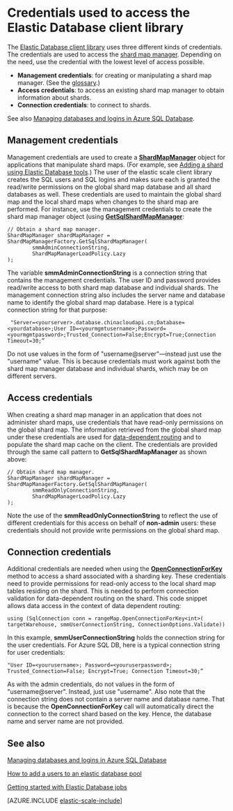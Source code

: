 <properties 
	pageTitle="Managing credentials in the elastic database client library | Windows Azure" 
	description="How to set the right level of credentials, admin to read-only, for elastic database apps" 
	services="sql-database" 
	documentationCenter="" 
	manager="jeffreyg" 
	authors="ddove" 
	editor=""/>

<tags
	ms.service="sql-database"
	ms.date="11/11/2015"
	wacn.date=""/>

# Credentials used to access the Elastic Database client library

The [Elastic Database client library](http://www.nuget.org/packages/Microsoft.Azure.SqlDatabase.ElasticScale.Client/) uses three different kinds  of credentials. The credentials are used to access the [shard map manager](/documentation/articles/sql-database-elastic-scale-shard-map-management). Depending on the need, use the credential with  the lowest level of access possible.

* **Management credentials**: for creating or manipulating a shard map manager. (See the [glossary](/documentation/articles/sql-database-elastic-scale-glossary).) 
* **Access credentials**: to access an existing shard map manager to obtain information about shards.
* **Connection credentials**: to connect to shards. 

See also [Managing databases and logins in Azure SQL Database](/documentation/articles/sql-database-manage-logins). 
 
## Management credentials  

Management credentials are used to create a [**ShardMapManager**](https://msdn.microsoft.com/zh-cn/library/azure/microsoft.azure.sqldatabase.elasticscale.shardmanagement.shardmapmanager.aspx) object for applications that manipulate shard maps. (For example, see [Adding a shard using Elastic Database tools](/documentation/articles/sql-database-elastic-scale-add-a-shard).) The user of the elastic scale client library creates the SQL users and SQL logins and makes sure each is granted the read/write permissions on the global shard map database and all shard databases as well. These credentials are used to maintain the global shard map and the local shard maps when changes to the shard map are performed. For instance, use the management credentials to create the shard map manager object (using [**GetSqlShardMapManager**](https://msdn.microsoft.com/zh-cn/library/azure/microsoft.azure.sqldatabase.elasticscale.shardmanagement.shardmapmanagerfactory.getsqlshardmapmanager.aspx): 

	// Obtain a shard map manager. 
	ShardMapManager shardMapManager = ShardMapManagerFactory.GetSqlShardMapManager( 
	        smmAdminConnectionString, 
	        ShardMapManagerLoadPolicy.Lazy 
	); 

The variable **smmAdminConnectionString** is a connection string that contains the management credentials. The user ID and password provides read/write access to both shard map database and individual shards. The management connection string also includes the server name and database name to identify the global shard map database. Here is a typical connection string for that purpose:

	 "Server=<yourserver>.database.chinacloudapi.cn;Database=<yourdatabase>;User ID=<yourmgmtusername>;Password=<yourmgmtpassword>;Trusted_Connection=False;Encrypt=True;Connection Timeout=30;” 

Do not use values in the form of "username@server"—instead just use the "username" value.  This is because credentials must work against both the shard map manager database and individual shards, which may be on different servers.

## Access credentials
  
When creating a shard map manager in an application that does not administer shard maps, use credentials that have read-only permissions on the global shard map. The information retrieved from the global shard map under these credentials are used for [data-dependent routing](/documentation/articles/sql-database-elastic-scale-data-dependent-routing) and to populate the shard map cache on the client. The credentials are provided through the same call pattern to **GetSqlShardMapManager** as shown above: 

    // Obtain shard map manager. 
    ShardMapManager shardMapManager = ShardMapManagerFactory.GetSqlShardMapManager( 
            smmReadOnlyConnectionString, 
            ShardMapManagerLoadPolicy.Lazy
    );  

Note the use of the **smmReadOnlyConnectionString** to reflect the use of different credentials for this access on behalf of **non-admin** users: these credentials should not provide write permissions on the global shard map. 

## Connection credentials 

Additional credentials are needed when using the [**OpenConnectionForKey**](https://msdn.microsoft.com/zh-cn/library/azure/microsoft.azure.sqldatabase.elasticscale.shardmanagement.shardmap.openconnectionforkey.aspx) method to access a shard associated with a sharding key. These credentials need to provide permissions for read-only access to the local shard map tables residing on the shard. This is needed to perform connection validation for data-dependent routing on the shard. This code snippet allows data access in the context of data dependent routing: 
 
	using (SqlConnection conn = rangeMap.OpenConnectionForKey<int>( 
	targetWarehouse, smmUserConnectionString, ConnectionOptions.Validate)) 

In this example, **smmUserConnectionString** holds the connection string for the user credentials. For Azure SQL DB, here is a typical connection string for user credentials: 

	"User ID=<yourusername>; Password=<youruserpassword>; Trusted_Connection=False; Encrypt=True; Connection Timeout=30;”  

As with the admin credentials, do not values in the form of "username@server". Instead, just use "username".  Also note that the connection string does not contain a server name and database name. That is because the **OpenConnectionForKey** call will automatically direct the connection to the correct shard based on the key. Hence, the database name and server name are not provided. 

## See also
[Managing databases and logins in Azure SQL Database](/documentation/articles/sql-database-manage-logins)

[How to add a users to an elastic database pool](/documentation/articles/sql-database-elastic-jobs-add-logins-to-dbs)

[Getting started with Elastic Database jobs](/documentation/articles/sql-database-elastic-jobs-getting-started)

[AZURE.INCLUDE [elastic-scale-include](../includes/elastic-scale-include.md)]
 